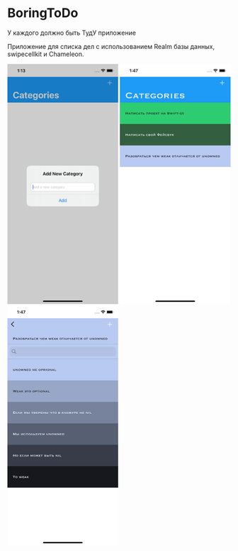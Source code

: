 # BoringToDo
У каждого должно быть ТудУ приложение

Приложение для списка дел с использованием Realm базы данных, swipecellkit и Chameleon.



<div align="left">
    <img src="https://github.com/AndrewV92/BoringToDo/blob/main/1.png" width="250px"</img> 
  <img src="https://github.com/AndrewV92/BoringToDo/blob/main/2.png" width="250px"</img> 
  <img src="https://github.com/AndrewV92/BoringToDo/blob/main/3.png" width="250px"</img> 
 
</div>
